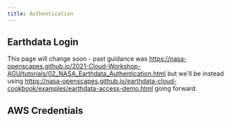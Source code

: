 ```yaml
---
title: Authentication
---
```


## Earthdata Login

This page will change soon - past guidance was <https://nasa-openscapes.github.io/2021-Cloud-Workshop-AGU/tutorials/02_NASA_Earthdata_Authentication.html> but we'll be instead using <https://nasa-openscapes.github.io/earthdata-cloud-cookbook/examples/earthdata-access-demo.html> going forward.

## AWS Credentials